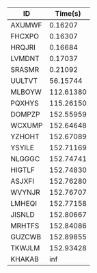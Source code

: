 |ID|Time(s)|
|-|-|
|AXUMWF|0.16207|
|FHCXPO|0.16307|
|HRQJRI|0.16684|
|LVMDNT|0.17037|
|SRASMR|0.21092|
|UULTVT|56.15744|
|MLBOYW|112.61380|
|PQXHYS|115.26150|
|DOMPZP|152.55959|
|WCXUMP|152.64648|
|YZHOHT|152.67089|
|YSYILE|152.71169|
|NLGGGC|152.74741|
|HIGTLF|152.74830|
|ASJXFI|152.76280|
|WVYNJR|152.76707|
|LMHEQI|152.77158|
|JISNLD|152.80667|
|MRHTFS|152.84086|
|GUZCWB|152.89855|
|TKWJLM|152.93428|
|KHAKAB|inf|
